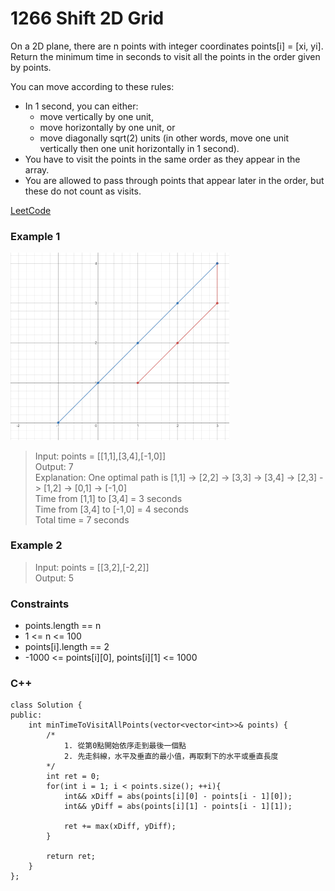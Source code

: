 # 1266 Shift 2D Grid

On a 2D plane, there are n points with integer coordinates points[i] = [xi, yi]. Return the minimum time in seconds to visit all the points in the order given by points.

You can move according to these rules:

* In 1 second, you can either:
   * move vertically by one unit,
   * move horizontally by one unit, or
   * move diagonally sqrt(2) units (in other words, move one unit vertically then one unit horizontally in 1 second).
* You have to visit the points in the same order as they appear in the array.
* You are allowed to pass through points that appear later in the order, but these do not count as visits.

[LeetCode](https://leetcode.cn/problems/shift-2d-grid/)

### Example 1

<img src="img/1266_1.png" width = "350"/>  

>Input: points = [[1,1],[3,4],[-1,0]]  
Output: 7  
Explanation: One optimal path is [1,1] -> [2,2] -> [3,3] -> [3,4] -> [2,3] -> [1,2] -> [0,1] -> [-1,0]   
Time from [1,1] to [3,4] = 3 seconds   
Time from [3,4] to [-1,0] = 4 seconds  
Total time = 7 seconds  

### Example 2

>Input: points = [[3,2],[-2,2]]  
Output: 5  
 

### Constraints

* points.length == n
* 1 <= n <= 100
* points[i].length == 2
* -1000 <= points[i][0], points[i][1] <= 1000

### C++ 

```
class Solution {
public:
    int minTimeToVisitAllPoints(vector<vector<int>>& points) {
        /*
            1. 從第0點開始依序走到最後一個點
            2. 先走斜線，水平及垂直的最小值，再取剩下的水平或垂直長度
        */
        int ret = 0;
        for(int i = 1; i < points.size(); ++i){
            int&& xDiff = abs(points[i][0] - points[i - 1][0]);
            int&& yDiff = abs(points[i][1] - points[i - 1][1]);
            
            ret += max(xDiff, yDiff);
        }

        return ret;
    }
};
```